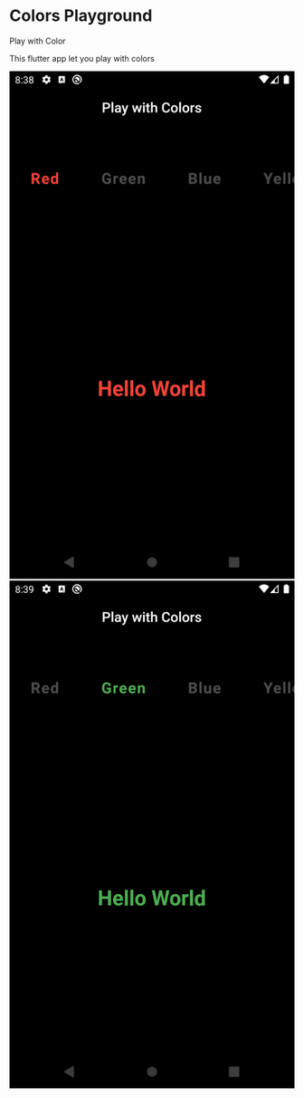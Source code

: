 # Colors Playground

Play with Color

This flutter app let you play with colors

![screenshot1](preview/screenshot1.png)
![screenshot2](preview/screenshot2.png)
